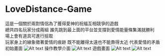 # LoveDistance-Game
這是一個關於兩對情侶為了獲得愛神的祝福互相競爭的遊戲<br>
總共四名玩家分成兩組
誰先跳到最上面的平台並支撐到愛情能量條集滿就勝利<br>
場上會有道具可進行撿取<br>
玩家身上的線象徵著愛情的痕跡
既不能離得太遠也不能靠得太近
代表愛情的矛盾<br>
初始畫面
![Alt text](https://i.imgur.com/QDf0DJN.jpg "Start Menu")
操作教學介面
![Alt text](https://i.imgur.com/FiM3eOT.jpg)
遊戲畫面
![Alt text](https://i.imgur.com/xZyYqoD.jpg)
![Alt text](https://i.imgur.com/kKDd1ac.jpg)

